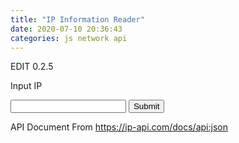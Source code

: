 ```yaml
---
title: "IP Information Reader"
date: 2020-07-10 20:36:43
categories: js network api
---
```


EDIT 0.2.5

<script src="https://ajax.googleapis.com/ajax/libs/jquery/3.3.1/jquery.min.js"></script>
<script>
const ipGet = () => {
  const ip = document.forms["ipRead"]["inputIP"].value;
  const url = 'http://ip-api.com/json/${ip}?callback=processResult';
  $.get(url, (data, status) => {
    eval(data);
  })
}

const processResult = (res) => {
  console.log(res.status);
}
</script>

Input IP

<form name="ipRead">
<input type="text" name="inputIP">
<input type="button" value="Submit" onclick="ipGet()">
</form>

API Document From https://ip-api.com/docs/api:json


<!-- Advertisement -->

<script async src="https://pagead2.googlesyndication.com/pagead/js/adsbygoogle.js"></script>
<!-- github -->
<ins class="adsbygoogle"
     style="display:block"
     data-ad-client="ca-pub-2393564017114032"
     data-ad-slot="7921062366"
     data-ad-format="auto"
     data-full-width-responsive="true"></ins>
<script>
     (adsbygoogle = window.adsbygoogle || []).push({});
</script>

<ins class="kakao_ad_area" style="display:none;" 
 data-ad-unit    = "DAN-qxi7q147vuif" 
 data-ad-width   = "320" 
 data-ad-height  = "100"></ins> 
<script type="text/javascript" src="//t1.daumcdn.net/kas/static/ba.min.js" async> </script>
